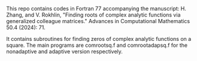 This repo contains codes in Fortran 77 accompanying the manuscript:
H. Zhang, and V. Rokhlin, "Finding roots of complex analytic functions via generalized colleague matrices." Advances in Computational Mathematics 50.4 (2024): 71.

It contains subroutines for finding zeros of complex analytic functions on a square.
The main programs are comrootsq.f and comrootadapsq.f for the nonadaptive and adaptive version respectively.



